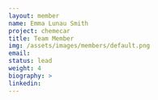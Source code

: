 ```yaml
---
layout: member
name: Emma Lunau Smith
project: chemecar
title: Team Member
img: /assets/images/members/default.png
email:
status: lead
weight: 4
biography: >
linkedin:
---
```

